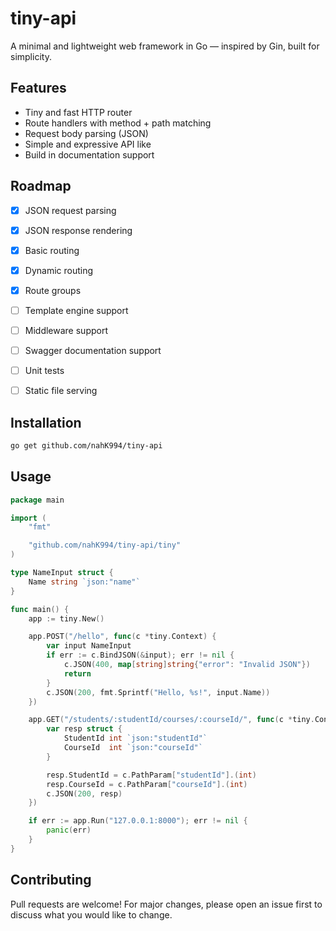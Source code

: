 # tiny-api

A minimal and lightweight web framework in Go — inspired by Gin, built for simplicity.


## Features

- Tiny and fast HTTP router
- Route handlers with method + path matching
- Request body parsing (JSON)
- Simple and expressive API like
- Build in documentation support


## Roadmap

* [x] JSON request parsing
* [x] JSON response rendering
* [x] Basic routing
* [x] Dynamic routing
* [x] Route groups
* [ ] Template engine support
* [ ] Middleware support
* [ ] Swagger documentation support
* [ ] Unit tests
* [ ] Static file serving


## Installation

```bash
go get github.com/nahK994/tiny-api
````

## Usage

```go
package main

import (
	"fmt"

	"github.com/nahK994/tiny-api/tiny"
)

type NameInput struct {
	Name string `json:"name"`
}

func main() {
	app := tiny.New()

	app.POST("/hello", func(c *tiny.Context) {
		var input NameInput
		if err := c.BindJSON(&input); err != nil {
			c.JSON(400, map[string]string{"error": "Invalid JSON"})
			return
		}
		c.JSON(200, fmt.Sprintf("Hello, %s!", input.Name))
	})

	app.GET("/students/:studentId/courses/:courseId/", func(c *tiny.Context) {
		var resp struct {
			StudentId int `json:"studentId"`
			CourseId  int `json:"courseId"`
		}

		resp.StudentId = c.PathParam["studentId"].(int)
		resp.CourseId = c.PathParam["courseId"].(int)
		c.JSON(200, resp)
	})

	if err := app.Run("127.0.0.1:8000"); err != nil {
		panic(err)
	}
}
```

## Contributing

Pull requests are welcome! For major changes, please open an issue first to discuss what you would like to change.
